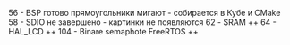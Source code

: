 56 -  BSP готово прямоугольники мигают - собирается в Кубе и CMake
58 -  SDIO не завершено - картинки не появляются
62 -  SRAM ++
64 -  HAL_LCD ++
104 - Binare semaphote FreeRTOS ++
